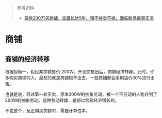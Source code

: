 > 参考资料
>
> - [贷款200万买商铺，空置长达5年，租不掉卖不掉，面临断供欲哭无泪](https://www.bilibili.com/video/BV1R44y1a7d5?spm_id_from=333.337.search-card.all.click)

# 商铺

## 商铺的经济转移

根据视频一，假设某商铺售价 200W，开发商售出后，商铺经济转嫁。此时，许多购买商铺的人，最愁的就是商铺租不出去。一般商铺都会采用溢价30%进行出售。

也就是说，经过第一轮买卖，原本200W的抽象劳动，被一个不劳动的人抬升到了260W的抽象劳动。这种劳动转嫁，是超过宏观经济增长的。

不说这个，反正购买商铺时，需要计算成本。